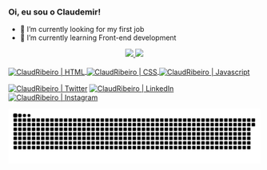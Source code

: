 ### Oi, eu sou o Claudemir!

- 🔭 I’m currently looking for my first job
- 🌱 I’m currently learning Front-end development

<div align="center">
  <a href="https://github.com/ClaudemirP">
  <img height="150em" src="https://github-readme-stats.vercel.app/api?username=claudemirp&show_icons=true&theme=dracula&include_all_commits=true&count_private=true"/>
  <img height="150em" src="https://github-readme-stats.vercel.app/api/top-langs/?username=claudemirp&layout=compact&langs_count=7&theme=dracula"/>
</div>
  

<div style="display: inline_block"><br>
  <img align="center" alt="ClaudRibeiro | HTML" height="30" width="40" src="https://cdn.jsdelivr.net/gh/devicons/devicon/icons/html5/html5-plain.svg">
  <img align="center" alt="ClaudRibeiro | CSS" height="30" width="40" src="https://cdn.jsdelivr.net/gh/devicons/devicon/icons/css3/css3-plain.svg">
  <img align="center" alt="ClaudRibeiro | Javascript" height="30" width="40" src="https://cdn.jsdelivr.net/gh/devicons/devicon/icons/javascript/javascript-plain.svg">
  <!-- <img align="center" alt="Claud-Java" height="30" width="40" src="https://cdn.jsdelivr.net/gh/devicons/devicon/icons/java/java-original.svg">
 <img align="center" alt="Claud-PHP" height="30" width="40" src="https://cdn.jsdelivr.net/gh/devicons/devicon/icons/php/php-plain.svg">
-->
  
[<img align="center" alt="ClaudRibeiro | Twitter" height="30" width="40" src="https://cdn.jsdelivr.net/npm/simple-icons@v3/icons/twitter.svg" />][twitter]
[<img align="center" alt="ClaudRibeiro | LinkedIn" height="30" width="40" src="https://cdn.jsdelivr.net/npm/simple-icons@v3/icons/linkedin.svg" />][linkedin]
[<img align="center" alt="ClaudRibeiro | Instagram" height="30" width="40" src="https://cdn.jsdelivr.net/npm/simple-icons@v3/icons/instagram.svg" />][instagram]
</div>
  

  ![Snake animation](https://github.com/claudemirp/claudemirp/blob/output/github-contribution-grid-snake.svg)

  
[twitter]: https://twitter.com/ClaudCrs
[instagram]: https://www.instagram.com/claudribeiro.s/
[linkedin]: https://www.linkedin.com/in/claudemir-ribeiro-665a6186/
